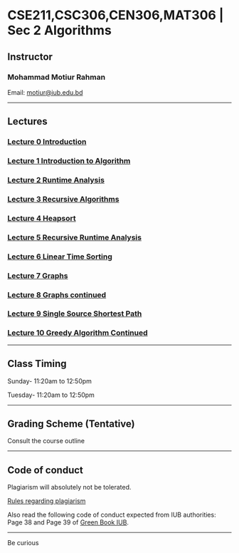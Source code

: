 # CSE211,CSC306,CEN306,MAT306 | Sec 2 Algorithms 

## Instructor
### Mohammad Motiur Rahman
Email: motiur@iub.edu.bd
* * *

## Lectures

### [Lecture 0 Introduction](https://docs.google.com/presentation/d/122dASDvKv-0vbwAWQUJcUTDo6oysnvg4nAyLGaV0ABA/edit?usp=sharing)
### [Lecture 1 Introduction to Algorithm](https://docs.google.com/presentation/d/1Favd9zoMswD1XJpuLT-Pd04KZjOFL6s7WpO-sQoO40w/edit?usp=sharing)
### [Lecture 2 Runtime Analysis](https://docs.google.com/presentation/d/1MBy5wbiG0PirY5j9-MGkyJJX0-JBImcG0vcD1aIP0yg/edit?usp=sharing)
### [Lecture 3 Recursive Algorithms](https://docs.google.com/presentation/d/1NRq1C68hhvVOxyFnvv6ObrL-gj-YfF4UkhcpFuM8xlo/edit?usp=sharing)
### [Lecture 4 Heapsort](https://docs.google.com/presentation/d/1g12GTFSvO1vVQUZMKirOoxqjbFo-u7H7ENgfp8vnM0Y/edit?usp=sharing)
### [Lecture 5 Recursive Runtime Analysis](https://docs.google.com/presentation/d/1kLu24lhGt4D-c0s9AiWQ0IwJ31McHdc-lfyVMO6c2Es/edit?usp=sharing)
### [Lecture 6 Linear Time Sorting](https://docs.google.com/presentation/d/124DhsKT7ow3j6afk1oSuZKHyky-I_pVFm6vIFIvseFQ/edit?usp=sharing)
### [Lecture 7 Graphs](https://docs.google.com/presentation/d/1vFy4Vz03IHg-fqtrQ_WzV6Tw2BEf4ut1oSaBYDZY3IU/edit?usp=sharing)
### [Lecture 8 Graphs continued](https://docs.google.com/presentation/d/1mAX3pwWCDaNxTGFtAuusV4H-PQaUpDTWDjLjKfN_vYc/edit?usp=sharing)
### [Lecture 9 Single Source Shortest Path](https://docs.google.com/presentation/d/1U5K5nvE1avcu9YOVhm3WPyzH8ehywbjKyYLHpBbC0F8/edit?usp=sharing)
### [Lecture 10 Greedy Algorithm Continued](https://docs.google.com/presentation/d/1THD_VY6wTbIUVJ3FA3VUVKrpCHYD7Dl2fzeVd0lJ9yQ/edit?usp=sharing)


* * *
## Class Timing

Sunday- 11:20am to 12:50pm

Tuesday- 11:20am to 12:50pm

* * *
## Grading Scheme (Tentative)

Consult the course outline

* * *
## Code of conduct
Plagiarism will absolutely not be tolerated.

[Rules regarding plagiarism](https://www.plagiarism.org/article/what-is-plagiarism)

Also read the following code of conduct expected from IUB authorities: Page 38 and Page 39 of [Green Book IUB](http://www.iub.edu.bd/files/GreenBook_Autumn22.pdf).

* * *   


Be curious

